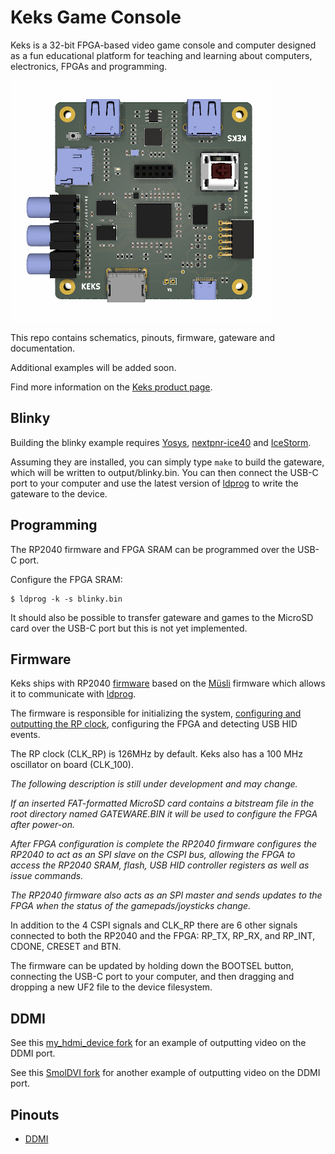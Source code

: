 # Keks Game Console

Keks is a 32-bit FPGA-based video game console and computer designed as a fun educational platform for teaching and learning about computers, electronics, FPGAs and programming.

![Keks Game Console](https://github.com/machdyne/keks/blob/0ec64c9bf5efc4cf7926da4405d466fae49035fd/keks.png)

This repo contains schematics, pinouts, firmware, gateware and documentation.

Additional examples will be added soon.

Find more information on the [Keks product page](https://machdyne.com/product/keks-game-console/).

## Blinky 

Building the blinky example requires [Yosys](https://github.com/YosysHQ/yosys), [nextpnr-ice40](https://github.com/YosysHQ/nextpnr) and [IceStorm](https://github.com/YosysHQ/icestorm).

Assuming they are installed, you can simply type `make` to build the gateware, which will be written to output/blinky.bin. You can then connect the USB-C port to your computer and use the latest version of [ldprog](https://github.com/machdyne/ldprog) to write the gateware to the device.

## Programming

The RP2040 firmware and FPGA SRAM can be programmed over the USB-C port.

Configure the FPGA SRAM:

```
$ ldprog -k -s blinky.bin
```

It should also be possible to transfer gateware and games to the MicroSD card over the USB-C port but this is not yet implemented.

## Firmware

Keks ships with RP2040 [firmware](firmware) based on the [Müsli](https://github.com/machdyne/musli) firmware which allows it to communicate with [ldprog](https://github.com/machdyne/ldprog).

The firmware is responsible for initializing the system, [configuring and outputting the RP clock](https://raspberrypi.github.io/pico-sdk-doxygen/group__hardware__clocks.html#details), configuring the FPGA and detecting USB HID events.

The RP clock (CLK\_RP) is 126MHz by default. Keks also has a 100 MHz oscillator on board (CLK\_100).

*The following description is still under development and may change.*

*If an inserted FAT-formatted MicroSD card contains a bitstream file in the root directory named GATEWARE.BIN it will be used to configure the FPGA after power-on.*

*After FPGA configuration is complete the RP2040 firmware configures the RP2040 to act as an SPI slave on the CSPI bus, allowing the FPGA to access the RP2040 SRAM, flash, USB HID controller registers as well as issue commands.*

*The RP2040 firmware also acts as an SPI master and sends updates to the FPGA when the status of the gamepads/joysticks change.*

In addition to the 4 CSPI signals and CLK\_RP there are 6 other signals connected to both the RP2040 and the FPGA: RP\_TX, RP\_RX, and RP\_INT, CDONE, CRESET and BTN.

The firmware can be updated by holding down the BOOTSEL button, connecting the USB-C port to your computer, and then dragging and dropping a new UF2 file to the device filesystem.

## DDMI

See this [my_hdmi_device fork](https://github.com/machdyne/my_hdmi_device) for an example of outputting video on the DDMI port.

See this [SmolDVI fork](https://github.com/machdyne/SmolDVI) for another example of outputting video on the DDMI port.

## Pinouts

 * [DDMI](https://github.com/machdyne/ddmi)
